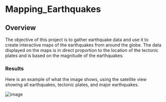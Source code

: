 # Mapping_Earthquakes

## Overview
The objective of this project is to gather earthquake data and use it to create interactive maps of the earthquakes from around the globe. The data displayed on the maps is in direct proportion to the location of the tectonic plates and is based on the magnitude of the earthquakes.

### Results
Here is an example of what the image shows, using the satellite view showing all earthquakes, tectonic plates, and major earthquakes.

![image](https://user-images.githubusercontent.com/96350410/160155317-39f75e5f-105a-4617-ac4b-55f2b02d0e44.png)
